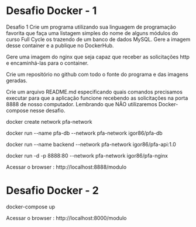 # Desafio Docker - 1
Desafio 1
Crie um programa utilizando sua linguagem de programação favorita que faça uma listagem simples do nome de alguns módulos do curso Full Cycle os trazendo de um banco de dados MySQL. Gere a imagem desse container e a publique no DockerHub.

Gere uma imagem do nginx que seja capaz que receber as solicitações http e encaminhá-las para o container.

Crie um repositório no github com todo o fonte do programa e das imagens geradas.

Crie um arquivo README.md especificando quais comandos precisamos executar para que a aplicação funcione recebendo as solicitações na porta 8888 de nosso computador. Lembrando que NÃO utilizaremos Docker-compose nesse desafio.


docker create network pfa-network

docker run  --name pfa-db --network pfa-network igor86/pfa-db

docker run  --name backend --network pfa-network igor86/pfa-api:1.0

docker run -d -p 8888:80 --network pfa-network igor86/pfa-nginx

Acessar o browser : http://localhost:8888/modulo


# Desafio Docker - 2
docker-compose up 

Acessar o browser : http://localhost:8000/modulo

